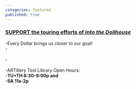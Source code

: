 ```yaml
---
categories: featured
published: true
---
```


### [SUPPORT the touring efforts of _Into the Dollhouse_](https://www.indiegogo.com/projects/into-the-dollhouse-by-banished-productions/x/6243557)		
 -Every Dollar brings us closer to our goal!		
 -<br>		
 -<br>		
 -ARTillery Tool Library Open Hours:		
 -**TU+TH 6:30-9:00p and		
 -SA 11a-2p**


